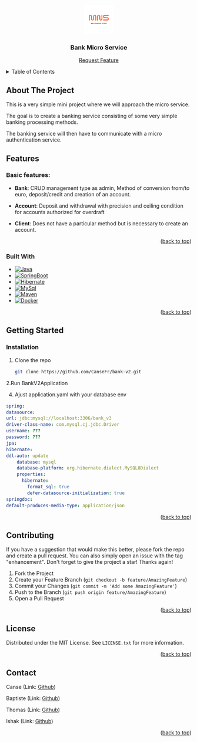<br />
<div align="center">
  <a href="https://github.com/CanseFr">
    <img src="assets/mns.png" alt="Logo" width="80" height="80">
  </a>

<h3 align="center">Bank Micro Service</h3>

  <p align="center">
    <a href="https://github.com/CanseFr">Request Feature</a>
  </p>
</div>



<!-- TABLE OF CONTENTS -->
<details>
  <summary>Table of Contents</summary>
  <ol>
    <li>
      <a href="#about-the-project">About The Project</a>
      <ul>
        <li><a href="#Features">Features</a></li>
        <li><a href="#built-with">Built With</a></li>
      </ul>
    </li>
    <li>
      <a href="#getting-started">Getting Started</a>
      <ul>
        <li><a href="#prerequisites">Prerequisites</a></li>
        <li><a href="#installation">Installation</a></li>
      </ul>
    </li>
    <li><a href="#contributing">Contributing</a></li>
    <li><a href="#license">License</a></li>
    <li><a href="#contact">Contact</a></li>
    <li><a href="#acknowledgments">Acknowledgments</a></li>
  </ol>
</details>



<!-- ABOUT THE PROJECT -->
## About The Project

This is a very simple mini project where we will approach the micro service. 

The goal is to create a banking service consisting of some very simple banking processing methods. 

The banking service will then have to communicate with a micro authentication service.

<!-- FEATURES -->

## Features

### Basic features:

- **Bank**: CRUD management type as admin, Method of conversion from/to euro, deposit/credit and creation of an account.

- **Account**: Deposit and withdrawal with precision and ceiling condition for accounts authorized for overdraft

- **Client**: Does not have a particular method but is necessary to create an account.

<p align="right">(<a href="#readme-top">back to top</a>)</p>

<!-- BUILT WITH -->
### Built With

* [![Java][Java]][Java-url]
* [![SpringBoot][SpringBoot]][SpringBoot-url]
* [![Hibernate][Hibernate]][Hibernate-url]
* [![MySql][MySql]][MySql-url]
* [![Maven][Maven]][Maven-url]
* [![Docker][Docker]][Docker-url]

<p align="right">(<a href="#readme-top">back to top</a>)</p>


<!-- GETTING STARTED -->
## Getting Started

### Installation

1. Clone the repo
   ```sh
   git clone https://github.com/CanseFr/bank-v2.git
   ```
2.Run BankV2Application


4. Ajust application.yaml with your database env
```yaml
spring:
datasource:
url: jdbc:mysql://localhost:3306/bank_v3
driver-class-name: com.mysql.cj.jdbc.Driver
username: ???
password: ???
jpa:
hibernate:
ddl-auto: update
    database: mysql
    database-platform: org.hibernate.dialect.MySQL8Dialect
    properties:
      hibernate:
        format_sql: true
        defer-datasource-initialization: true
springdoc:
default-produces-media-type: application/json
```

<p align="right">(<a href="#readme-top">back to top</a>)</p>



<!-- CONTRIBUTING -->
## Contributing

If you have a suggestion that would make this better, please fork the repo and create a pull request. You can also simply open an issue with the tag "enhancement".
Don't forget to give the project a star! Thanks again!

1. Fork the Project
2. Create your Feature Branch (`git checkout -b feature/AmazingFeature`)
3. Commit your Changes (`git commit -m 'Add some AmazingFeature'`)
4. Push to the Branch (`git push origin feature/AmazingFeature`)
5. Open a Pull Request

<p align="right">(<a href="#readme-top">back to top</a>)</p>



<!-- LICENSE -->
## License

Distributed under the MIT License. See `LICENSE.txt` for more information.

<p align="right">(<a href="#readme-top">back to top</a>)</p>



<!-- CONTACT -->
## Contact

Canse
(Link: [Github](https://github.com/CanseFr))

Baptiste
(Link: [Github](https://github.com/titoon57))


Thomas
(Link: [Github](https://github.com/ThomasStibling))


Ishak
(Link: [Github](https://github.com/Ishak-rav))


<p align="right">(<a href="#readme-top">back to top</a>)</p>


<!-- MARKDOWN LINKS & IMAGES -->
<!-- https://www.markdownguide.org/basic-syntax/#reference-style-links -->
[Java]: https://img.shields.io/badge/Java-000000?style=for-the-badge&logo=openjdk&logoColor=fc0328
[Java-url]: https://www.java.com/fr/
[SpringBoot]: https://img.shields.io/badge/springboot-000000?style=for-the-badge&logo=springboot&logoColor=03fc20
[SpringBoot-url]: https://spring.io/projects/spring-boot
[Hibernate]: https://img.shields.io/badge/hibernate-000000?style=for-the-badge&logo=hibernate&logoColor=d4b994
[Hibernate-url]: https://hibernate.org/
[MySql]: https://img.shields.io/badge/MySql-000000?style=for-the-badge&logo=MySql&logoColor=de7a16
[MySql-url]: https://www.mysql.com/fr/
[Docker]: https://img.shields.io/badge/Docker-000000?style=for-the-badge&logo=Docker&logoColor=150c91
[Docker-url]: https://www.docker.com/

[Maven]: https://img.shields.io/badge/Maven-000000?style=for-the-badge&logo=apache&logoColor=fcba03
[Maven-url]: https://maven.apache.org/